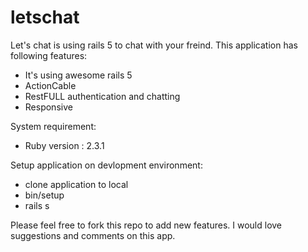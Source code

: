 # letschat

Let's chat is using rails 5 to chat with your freind. 
This application has following features:
* It's using awesome rails 5
* ActionCable
* RestFULL authentication and chatting  
* Responsive

System requirement:

* Ruby version : 2.3.1

Setup application on devlopment environment:

* clone application to local
* bin/setup
* rails s

Please feel free to fork this repo to add new features. I would love suggestions and comments on this app.
